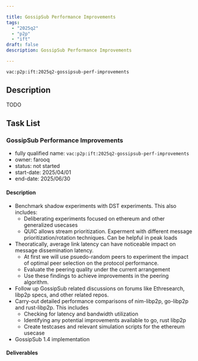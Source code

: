 ```yaml
---

title: GossipSub Performance Improvements
tags:
  - "2025q2"
  - "p2p"
  - "ift"
draft: false
description: GossipSub Performance Improvements

---
```


`vac:p2p:ift:2025q2-gossipsub-perf-improvements`

## Description

TODO

## Task List


### GossipSub Performance Improvements

* fully qualified name: `vac:p2p:ift:2025q2-gossipsub-perf-improvements`
* owner: farooq
* status: not started
* start-date: 2025/04/01
* end-date: 2025/06/30

#### Description

- Benchmark shadow experiments with DST experiments. This also includes:
	- Deliberating experiments focused on ethereum and other generalized usecases
	- QUIC allows stream prioritization. Experment with different message prioritization/rotation techniques. Can be helpful in peak loads
- Theoratically, average link latency can have noticeable impact on message dissemination latency. 
	- At first we will use psuedo-random peers to experiment the impact of optimal peer selection on the protocol performance. 
	- Evaluate the peering quality under the current arrangement
	- Use these findings to achieve improvements in the peering algorithm. 
- Follow up GossipSub related discussions on forums like Ethresearch, libp2p specs, and other related repos.
- Carry-out detailed performance comparisons of nim-libp2p, go-libp2p and rust-libp2p. This includes
	- Checking for latency and bandwidth utilization
	- Identifying any potential improvements available to go, rust libp2p
	- Create testcases and relevant simulation scripts for the ethereum usecase
- GossipSub 1.4 implementation

#### Deliverables
